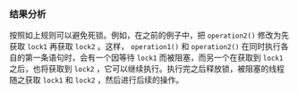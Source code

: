 ### 结果分析

按照如上规则可以避免死锁。例如，在之前的例子中，把 `operation2()` 修改为先获取 `lock1` 再获取 `lock2` 。这样， `operation1()` 和 `operation2()` 在同时执行各自的第一条语句时，会有一个因等待 `lock1` 而被阻塞，而另一个在获取到 `lock1` 之后，也将获取到 `lock2` ，它可以继续执行。执行完之后释放锁，被阻塞的线程随之获取 `lock1` 和 `lock2` ，然后进行后续的操作。


